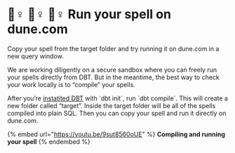 # 🏃♀ 🏃♀ 🏃♀ Run your spell on dune.com

Copy your spell from the target folder and try running it on dune.com in a new query window.

We are working diligently on a secure sandbox where you can freely run your spells directly from DBT. But in the meantime, the best way to check your work locally is to “compile” your spells.

After you’re [instatited DBT](https://github.com/duneanalytics/abstractions/blob/master/README.md) with \`dbt init\`, run \`dbt compile\`. This will create a new folder called “target”. Inside the target folder will be all of the spells compiled into plain SQL. Then you can copy your spell and run it directly on dune.com.

{% embed url="https://youtu.be/9sut8560oUE" %}
**Compiling and running your spell**
{% endembed %}

